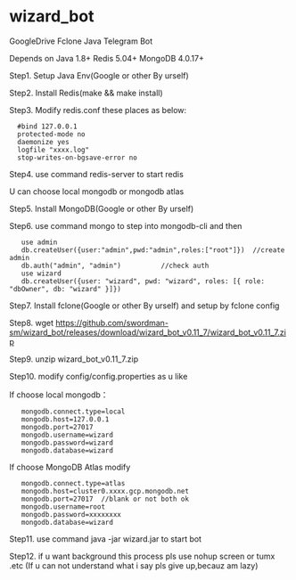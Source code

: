 # wizard_bot
GoogleDrive Fclone Java Telegram Bot

Depends on Java 1.8+  Redis 5.04+  MongoDB 4.0.17+

Step1. Setup Java Env(Google or other By urself)

Step2. Install Redis(make && make install)

Step3. Modify redis.conf these places as below:

      #bind 127.0.0.1
      protected-mode no
      daemonize yes
      logfile "xxxx.log"
      stop-writes-on-bgsave-error no
      
Step4. use command redis-server to start redis

U can choose local mongodb or mongodb atlas

Step5. Install MongoDB(Google or other By urself)

Step6. use command mongo to step into mongodb-cli and then

       use admin
       db.createUser({user:"admin",pwd:"admin",roles:["root"]})  //create admin
       db.auth("admin", "admin")          //check auth
       use wizard
       db.createUser({user: "wizard", pwd: "wizard", roles: [{ role: "dbOwner", db: "wizard" }]})
       
Step7. Install fclone(Google or other By urself) and setup by fclone config

Step8. wget https://github.com/swordman-sm/wizard_bot/releases/download/wizard_bot_v0.11_7/wizard_bot_v0.11_7.zip

Step9. unzip wizard_bot_v0.11_7.zip

Step10. modify config/config.properties as u like

If choose local mongodb：

       mongodb.connect.type=local
       mongodb.host=127.0.0.1
       mongodb.port=27017
       mongodb.username=wizard
       mongodb.password=wizard
       mongodb.database=wizard
       
If choose MongoDB Atlas modify

       mongodb.connect.type=atlas
       mongodb.host=cluster0.xxxx.gcp.mongodb.net
       mongodb.port=27017  //blank or not both ok
       mongodb.username=root
       mongodb.password=xxxxxxxx
       mongodb.database=wizard

Step11. use command java -jar wizard.jar to start bot

Step12. if u want background this process pls use nohup screen or tumx .etc (If u can not understand what i say pls give up,becauz am lazy)
       

